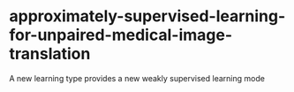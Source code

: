 # approximately-supervised-learning-for-unpaired-medical-image-translation
A new learning type provides a new weakly supervised learning mode
